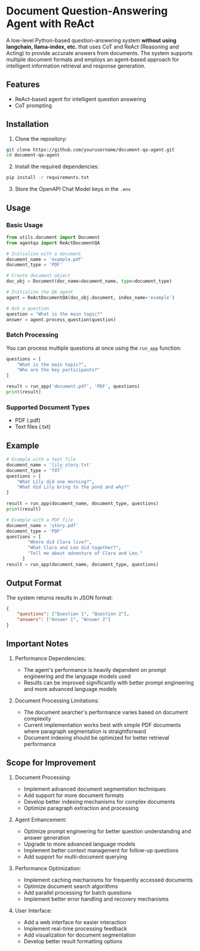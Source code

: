 # Document Question-Answering Agent with ReAct

A low-level Python-based question-answering system **without using langchain, llama-index, etc.** that uses CoT and ReAct (Reasoning and Acting) to provide accurate answers from documents. The system supports multiple document formats and employs an agent-based approach for intelligent information retrieval and response generation.

## Features
- ReAct-based agent for intelligent question answering
- CoT prompting

## Installation

1. Clone the repository:
```bash
git clone https://github.com/yourusername/document-qa-agent.git
cd document-qa-agent
```

2. Install the required dependencies:
```bash
pip install -r requirements.txt
```

3. Store the OpenAPI Chat Model keys in the ```.env```

## Usage

### Basic Usage

```python
from utils.document import Document
from agentqa import ReActDocumentQA

# Initialize with a document
document_name = 'example.pdf'
document_type = 'PDF'

# Create document object
doc_obj = Document(doc_name=document_name, type=document_type)

# Initialize the QA agent
agent = ReActDocumentQA(doc_obj.document, index_name='example')

# Ask a question
question = "What is the main topic?"
answer = agent.process_question(question)
```

### Batch Processing

You can process multiple questions at once using the `run_app` function:

```python
questions = [
    "What is the main topic?",
    "Who are the key participants?"
]

result = run_app('document.pdf', 'PDF', questions)
print(result)
```

### Supported Document Types

- PDF (.pdf)
- Text files (.txt)

## Example

```python
# Example with a text file
document_name = 'lily_story.txt'
document_type = 'TXT'
questions = [
    "What Lily did one morning?",
    "What did Lily bring to the pond and why?"
]

result = run_app(document_name, document_type, questions)
print(result)

# Example with a PDF file
document_name = 'story.pdf'
document_type = 'PDF'
questions = [
        "Where did Clara live?",
        "What Clara and Leo did together?",
        "Tell me about adventure of Clara and Leo."
      ] 
result = run_app(document_name, document_type, questions)
```

## Output Format

The system returns results in JSON format:

```json
{
    "questions": ["Question 1", "Question 2"],
    "answers": ["Answer 1", "Answer 2"]
}
```

## Important Notes

1. Performance Dependencies:
   - The agent's performance is heavily dependent on prompt engineering and the language models used
   - Results can be improved significantly with better prompt engineering and more advanced language models

2. Document Processing Limitations:
   - The document searcher's performance varies based on document complexity
   - Current implementation works best with simple PDF documents where paragraph segmentation is straightforward
   - Document indexing should be optimized for better retrieval performance

## Scope for Improvement

1. Document Processing:
   - Implement advanced document segmentation techniques
   - Add support for more document formats
   - Develop better indexing mechanisms for complex documents
   - Optimize paragraph extraction and processing

2. Agent Enhancement:
   - Optimize prompt engineering for better question understanding and answer generation
   - Upgrade to more advanced language models
   - Implement better context management for follow-up questions
   - Add support for multi-document querying

3. Performance Optimization:
   - Implement caching mechanisms for frequently accessed documents
   - Optimize document search algorithms
   - Add parallel processing for batch questions
   - Implement better error handling and recovery mechanisms

4. User Interface:
   - Add a web interface for easier interaction
   - Implement real-time processing feedback
   - Add visualization for document segmentation
   - Develop better result formatting options

